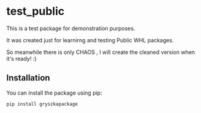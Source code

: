 # test_public

This is a test package for demonstration purposes. 

It was created just for learnirng and testing Public WHL packages. 

So meanwhile there is only CHAOS , I will create the cleaned version when it's ready! :)


## Installation

You can install the package using pip:

```bash
pip install gryszkapackage
```